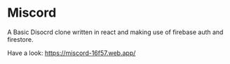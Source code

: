 # Miscord

A Basic Disocrd clone written in react and making use of firebase auth and firestore.

Have a look: https://miscord-16f57.web.app/
